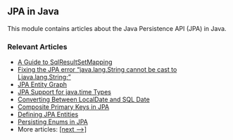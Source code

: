## JPA in Java

This module contains articles about the Java Persistence API (JPA) in Java.

### Relevant Articles

- [A Guide to SqlResultSetMapping](https://www.baeldung.com/jpa-sql-resultset-mapping)
- [Fixing the JPA error “java.lang.String cannot be cast to Ljava.lang.String;”](https://www.baeldung.com/jpa-error-java-lang-string-cannot-be-cast)
- [JPA Entity Graph](https://www.baeldung.com/jpa-entity-graph)
- [JPA Support for java.time Types](https://www.baeldung.com/jpa-java-time)
- [Converting Between LocalDate and SQL Date](https://www.baeldung.com/java-convert-localdate-sql-date)
- [Composite Primary Keys in JPA](https://www.baeldung.com/jpa-composite-primary-keys)
- [Defining JPA Entities](https://www.baeldung.com/jpa-entities)
- [Persisting Enums in JPA](https://www.baeldung.com/jpa-persisting-enums-in-jpa)
- More articles: [[next -->]](/persistence-modules/java-jpa-2)
